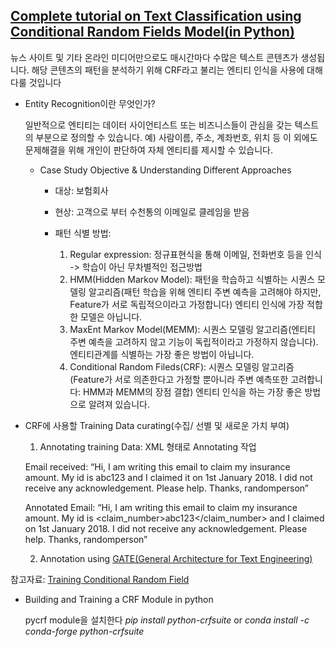 ## [Complete tutorial on Text Classification using Conditional Random Fields Model(in Python)](https://www.analyticsvidhya.com/blog/2018/08/nlp-guide-conditional-random-fields-text-classification/)

뉴스 사이트 및 기타 온라인 미디어만으로도 매시간마다 수많은 텍스트 콘텐츠가 생성됩니다. 
해당 콘텐츠의 패턴을 분석하기 위해 CRF라고 불리는 엔티티 인식을 사용에 대해 다룰 것입니다

* Entity Recognition이란 무엇인가?

  일반적으로 엔티티는 데이터 사이언티스트 또는 비즈니스들이 관심을 갖는 텍스트의 부분으로 정의할 수 있습니다. 
  예) 사람이름, 주소, 계좌번호, 위치 등
  이 외에도 문제해결을 위해 개인이 판단하여 자체 엔티티를 제시할 수 있습니다.
  
  * Case Study Objective & Understanding Different Approaches
  
    * 대상: 보험회사
    * 현상: 고객으로 부터 수천통의 이메일로 클레임을 받음
    * 패턴 식별 방법:
      
      1. Regular expression: 정규표현식을 통해 이메일, 전화번호 등을 인식 -> 학습이 아닌 무차별적인 접근방법
      2. HMM(Hidden Markov Model): 패턴을 학습하고 식별하는 시퀀스 모델링 알고리즘(패턴 학습을 위해 엔티티 주변 예측을 고려해야 하지만, Feature가 서로 독립적으이라고 가정합니다) 엔티티 인식에 가장 적합한 모델은 아닙니다.
      3. MaxEnt Markov Model(MEMM): 시퀀스 모델링 알고리즘(엔티티 주변 예측을 고려하지 않고 기능이 독립적이라고 가정하지 않습니다). 엔티티관계를 식별하는 가장 좋은 방법이 아닙니다. 
      4. Conditional Random Fileds(CRF): 시퀀스 모델링 알고리즘(Feature가 서로 의존한다고 가정할 뿐아니라 주변 예측또한 고려합니다: HMM과 MEMM의 장점 결합) 엔티티 인식을 하는 가장 좋은 방법으로 알려져 있습니다.

* CRF에 사용할 Training Data curating(수집/ 선별 및 새로운 가치 부여)

  1. Annotating training Data: XML 형태로 Annotating 작업 
  
    Email received:
      “Hi,
      I am writing this email to claim my insurance amount. My id is abc123 and I claimed it on 1st January 2018. I did not receive any acknowledgement. Please help.
      Thanks,
      randomperson”

    Annotated Email:
      “<document>Hi, I am writing this email to claim my insurance amount. My id is <claim_number>abc123</claim_number> and I claimed on 1st January 2018. I did not receive any acknowledgement. Please help. Thanks, <claimant>randomperson</claimant></document>”
      
  2. Annotation using [GATE(General Architecture for Text Engineering)](https://gate.ac.uk/download/#latest)

참고자료: [Training Conditional Random Field](https://www.lewuathe.com/machine%20learning/crf/conditional-random-field.html)

* Building and Training a CRF Module in python

  pycrf module을 설치한다 *pip install python-crfsuite* or *conda install -c conda-forge python-crfsuite*
  
